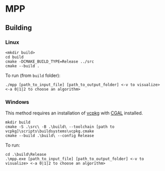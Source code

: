 # MPP

## Building

### Linux
```
<mkdir build>
cd build
cmake -DCMAKE_BUILD_TYPE=Release ../src
cmake --build .
```

To run (from `build` folder):
```
./mpp [path_to_input_file] [path_to_output_folder] <-v to visualize> <-a 0|1|2 to choose an algorithm>
```

### Windows

This method requires an installation of [vcpkg](https://github.com/microsoft/vcpkg#quick-start-windows) with [CGAL](https://doc.cgal.org/latest/Manual/windows.html) installed.
```
mkdir build
cmake -S .\src\ -B .\build\ --toolchain [path to vcpkg]\scripts\buildsystems\vcpkg.cmake
cmake --build .\build\ --config Release
```

To run:
```
cd .\build\Release
.\mpp.exe [path_to_input_file] [path_to_output_folder] <-v to visualize> <-a 0|1|2 to choose an algorithm>
```

